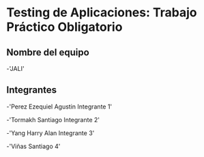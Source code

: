 # Testing de Aplicaciones: Trabajo Práctico Obligatorio

## Nombre del equipo 

-'JALI'

## Integrantes

-'Perez Ezequiel Agustin Integrante 1'

-'Tormakh Santiago Integrante 2'

-'Yang Harry Alan Integrante 3'

-'Viñas Santiago 4'
